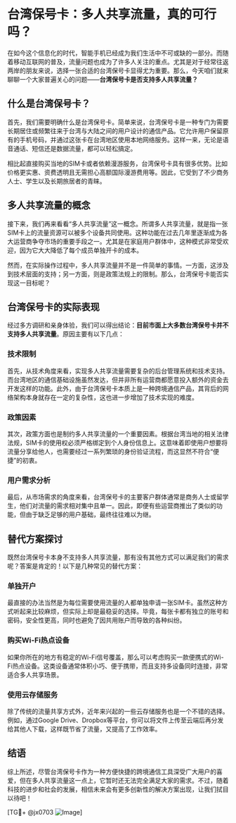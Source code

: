 # 台湾保号卡：多人共享流量，真的可行吗？

在如今这个信息化的时代，智能手机已经成为我们生活中不可或缺的一部分。而随着移动互联网的普及，流量问题也成为了许多人关注的重点。尤其是对于经常往返两岸的朋友来说，选择一张合适的台湾保号卡显得尤为重要。那么，今天咱们就来聊聊一个大家普遍关心的问题——**台湾保号卡是否支持多人共享流量？**

## 什么是台湾保号卡？

首先，我们需要明确什么是台湾保号卡。简单来说，台湾保号卡是一种专门为需要长期居住或频繁往来于台湾与大陆之间的用户设计的通信产品。它允许用户保留原有的手机号码，并通过这张卡在台湾地区使用本地网络服务。这样一来，无论是语音通话、短信还是数据流量，都可以轻松搞定。

相比起直接购买当地的SIM卡或者依赖漫游服务，台湾保号卡具有很多优势。比如价格更实惠、资费透明且无需担心高额国际漫游费用等。因此，它受到了不少商务人士、学生以及长期旅居者的青睐。

## 多人共享流量的概念

接下来，我们再来看看“多人共享流量”这一概念。所谓多人共享流量，就是指一张SIM卡上的流量资源可以被多个设备共同使用。这种功能在过去几年里逐渐成为各大运营商争夺市场的重要手段之一。尤其是在家庭用户群体中，这种模式非常受欢迎，因为它大大降低了每个成员单独开卡的成本。

然而，在实际操作过程中，多人共享流量并不是一件简单的事情。一方面，这涉及到技术层面的支持；另一方面，则是政策法规上的限制。那么，台湾保号卡能否实现这一目标呢？

## 台湾保号卡的实际表现

经过多方调研和亲身体验，我们可以得出结论：**目前市面上大多数台湾保号卡并不支持多人共享流量**。原因主要有以下几点：

### 技术限制
首先，从技术角度来看，实现多人共享流量需要复杂的后台管理系统和技术支持。而台湾地区的通信基础设施虽然发达，但并非所有运营商都愿意投入额外的资金去开发这样的功能。此外，由于台湾保号卡本质上是一种跨境通信产品，其背后的网络架构本身就存在一定的复杂性，这也进一步增加了技术实现的难度。

### 政策因素
其次，政策方面也是制约多人共享流量的一个重要因素。根据台湾当地的相关法律法规，SIM卡的使用权必须严格绑定到个人身份信息上。这意味着即使用户想要将流量分享给他人，也需要经过一系列繁琐的身份验证流程，而这显然不符合“便捷”的初衷。

### 用户需求分析
最后，从市场需求的角度来看，台湾保号卡的主要客户群体通常是商务人士或留学生，他们对流量的需求相对集中且单一。因此，即便有些运营商推出了类似的功能，但由于缺乏足够的用户基础，最终往往难以为继。

## 替代方案探讨

既然台湾保号卡本身不支持多人共享流量，那有没有其他方式可以满足我们的需求呢？答案是肯定的！以下是几种常见的替代方案：

### 单独开户
最直接的办法当然是为每位需要使用流量的人都单独申请一张SIM卡。虽然这种方式听起来比较麻烦，但实际上却是最稳妥的选择。毕竟，每张卡都有独立的账号和密码，安全性更高，同时也避免了因共用账户而导致的各种纠纷。

### 购买Wi-Fi热点设备
如果你所在的地方有稳定的Wi-Fi信号覆盖，那么可以考虑购买一款便携式的Wi-Fi热点设备。这类设备通常体积小巧、便于携带，而且支持多设备同时连接，非常适合多人共享场景。

### 使用云存储服务
除了传统的流量共享方式外，近年来兴起的一些云存储服务也是一个不错的选择。例如，通过Google Drive、Dropbox等平台，你可以将文件上传至云端后再分发给其他人下载，这样既节省了流量，又提高了工作效率。

## 结语

综上所述，尽管台湾保号卡作为一种方便快捷的跨境通信工具深受广大用户的喜爱，但在多人共享流量这一点上，它暂时还无法完全满足大家的需求。不过，随着科技的进步和社会的发展，相信未来会有更多创新性的解决方案出现，让我们拭目以待吧！

[TG💪+ @jx0703 ![Image](https://github.com/user-attachments/assets/dbca1d08-cadb-493c-b0ec-ad6f7a83f270)]